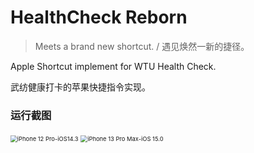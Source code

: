 # HealthCheck Reborn

> Meets a brand new shortcut. / 遇见焕然一新的捷径。

Apple Shortcut implement for WTU Health Check.

武纺健康打卡的苹果快捷指令实现。



### 运行截图

<img src="https://static01.imgkr.com/temp/0bb6eba4107c4254aef639f1ffa00a88.png" alt="iPhone 12 Pro-iOS14.3" style="zoom: 67%;" />

<img src="https://static01.imgkr.com/temp/822ea63b0e7c4e59a3a57581633cbfe8.png" alt="iPhone 13 Pro Max-iOS 15.0" style="zoom:67%;" />
